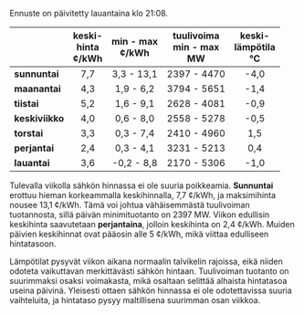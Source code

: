 Ennuste on päivitetty lauantaina klo 21:08.

|             | keski-<br>hinta<br>¢/kWh | min - max<br>¢/kWh | tuulivoima<br>min - max<br>MW | keski-<br>lämpötila<br>°C |
|:------------|:----------------:|:----------------:|:-------------:|:-------------:|
| **sunnuntai** | 7,7              | 3,3 - 13,1      | 2397 - 4470   | -4,0          |
| **maanantai** | 4,3              | 1,9 - 6,2       | 3794 - 5651   | -1,4          |
| **tiistai**   | 5,2              | 1,6 - 9,1       | 2628 - 4081   | -0,9          |
| **keskiviikko**| 4,0            | 0,6 - 8,0       | 2558 - 5278   | -0,5          |
| **torstai**   | 3,3              | 0,3 - 7,4       | 2410 - 4960   | 1,5           |
| **perjantai** | 2,4              | 0,3 - 4,1       | 3231 - 5213   | 0,4           |
| **lauantai**  | 3,6              | -0,2 - 8,8      | 2170 - 5306   | -1,0          |

Tulevalla viikolla sähkön hinnassa ei ole suuria poikkeamia. **Sunnuntai** erottuu hieman korkeammalla keskihinnalla, 7,7 ¢/kWh, ja maksimihinta nousee 13,1 ¢/kWh. Tämä voi johtua vähäisemmästä tuulivoiman tuotannosta, sillä päivän minimituotanto on 2397 MW. Viikon edullisin keskihinta saavutetaan **perjantaina**, jolloin keskihinta on 2,4 ¢/kWh. Muiden päivien keskihinnat ovat pääosin alle 5 ¢/kWh, mikä viittaa edulliseen hintatasoon.

Lämpötilat pysyvät viikon aikana normaalin talvikelin rajoissa, eikä niiden odoteta vaikuttavan merkittävästi sähkön hintaan. Tuulivoiman tuotanto on suurimmaksi osaksi voimakasta, mikä osaltaan selittää alhaista hintatasoa useina päivinä. Yleisesti ottaen sähkön hinnassa ei ole odotettavissa suuria vaihteluita, ja hintataso pysyy maltillisena suurimman osan viikkoa.